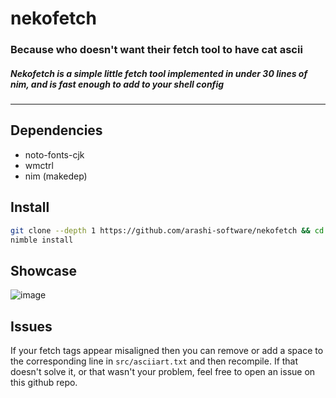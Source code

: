 # nekofetch
### Because who doesn't want their fetch tool to have cat ascii
##### Nekofetch is a simple little fetch tool implemented in under 30 lines of nim, and is fast enough to add to your shell config
---
## Dependencies
- noto-fonts-cjk
- wmctrl
- nim (makedep)
## Install
```bash
git clone --depth 1 https://github.com/arashi-software/nekofetch && cd nekofetch
nimble install
```
## Showcase
![image](https://github.com/arashi-software/nekofetch/assets/88919270/62730d75-0ffb-4751-9e6f-9afa852d66c2)
## Issues
If your fetch tags appear misaligned then you can remove or add a space to the corresponding line in `src/asciiart.txt` and then recompile.
If that doesn't solve it, or that wasn't your problem, feel free to open an issue on this github repo.
